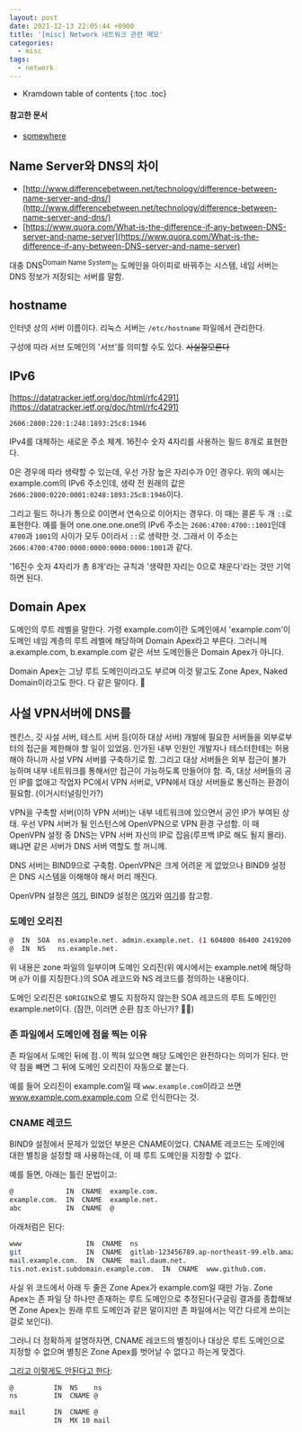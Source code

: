 ```yaml
---
layout: post
date: 2021-12-13 22:05:44 +0900
title: '[misc] Network 네트워크 관련 메모'
categories:
  - misc
tags:
  - network
---
```


* Kramdown table of contents
{:toc .toc}

#### 참고한 문서

- [somewhere](somewhere)

## Name Server와 DNS의 차이

- [http://www.differencebetween.net/technology/difference-between-name-server-and-dns/](http://www.differencebetween.net/technology/difference-between-name-server-and-dns/)
- [https://www.quora.com/What-is-the-difference-if-any-between-DNS-server-and-name-server](https://www.quora.com/What-is-the-difference-if-any-between-DNS-server-and-name-server)

대충 DNS<sup>Domain Name System</sup>는 도메인을 아이피로 바꿔주는 시스템, 네임 서버는 DNS 정보가 저장되는 서버를 말함.

## hostname

인터넷 상의 서버 이름이다. 리눅스 서버는 `/etc/hostname` 파일에서 관리한다.

구성에 따라 서브 도메인의 '서브'를 의미할 수도 있다. ~~사실잘모른다~~

## IPv6

[https://datatracker.ietf.org/doc/html/rfc4291](https://datatracker.ietf.org/doc/html/rfc4291)

```
2606:2800:220:1:248:1893:25c8:1946
```

IPv4를 대체하는 새로운 주소 체계. 16진수 숫자 4자리를 사용하는 필드 8개로 표현한다.

0은 경우에 따라 생략할 수 있는데, 우선 가장 높은 자리수가 0인 경우다. 위의 예시는 example.com의 IPv6 주소인데, 생략 전 원래의 값은 `2606:2800:0220:0001:0248:1893:25c8:1946`이다.

그리고 필드 하나가 통으로 0이면서 연속으로 이어지는 경우다. 이 때는 콜론 두 개 `::`로 표현한다. 예를 들어 one.one.one.one의 IPv6 주소는 `2606:4700:4700::1001`인데 `4700`과 `1001`의 사이가 모두 0이라서 `::`로 생략한 것. 그래서 이 주소는 `2606:4700:4700:0000:0000:0000:0000:1001`과 같다.

'16진수 숫자 4자리가 총 8개'라는 규칙과 '생략한 자리는 0으로 채운다'라는 것만 기억하면 된다.

## Domain Apex

도메인의 루트 레벨을 말한다. 가령 example.com이란 도메인에서 'example.com'이 도메인 네임 계층의 루트 레벨에 해당하며 Domain Apex라고 부른다. 그러니께 a.example.com, b.example.com 같은 서브 도메인들은 Domain Apex가 아니다.

Domain Apex는 그냥 루트 도메인이라고도 부르며 이것 말고도 Zone Apex, Naked Domain이라고도 한다. 다 같은 말이다. 🥲

## 사설 VPN서버에 DNS를

젠킨스, 깃 사설 서버, 테스트 서버 등(이하 대상 서버) 개발에 필요한 서버들을 외부로부터의 접근을 제한해야 할 일이 있었음. 인가된 내부 인원인 개발자나 테스터한테는 허용해야 하니까 사설 VPN 서버를 구축하기로 함. 그리고 대상 서버들은 외부 접근이 불가능하며 내부 네트워크를 통해서만 접근이 가능하도록 만들어야 함. 즉, 대상 서버들의 공인 IP를 없애고 작업자 PC에서 VPN 서버로, VPN에서 대상 서버들로 통신하는 환경이 필요함. (이거시터널링인가?)

VPN을 구축할 서버(이하 VPN 서버)는 내부 네트워크에 있으면서 공인 IP가 부여된 상태. 우선 VPN 서버가 될 인스턴스에 OpenVPN으로 VPN 환경 구성함. 이 때 OpenVPN 설정 중 DNS는 VPN 서버 자신의 IP로 잡음(루프백 IP로 해도 될지 몰라). 왜냐면 같은 서버가 DNS 서버 역할도 할 꺼니께.

DNS 서버는 BIND9으로 구축함. OpenVPN은 크게 어려운 게 없었으나 BIND9 설정은 DNS 시스템을 이해해야 해서 머리 깨진다.

OpenVPN 설정은 [여기](https://dejavuqa.tistory.com/243?category=299614), BIND9 설정은 [여기](https://lindarex.github.io/bind9/ubuntu-bind9-setting/)와 [여기](https://joungkyun.gitbook.io/annyung-3-user-guide/chapter5/chapter5-1-basic)를 참고함.

### 도메인 오리진

```bash
@  IN  SOA  ns.example.net. admin.example.net. (1 604800 86400 2419200 86400)
@  IN  NS   ns.example.net.
```

위 내용은 zone 파일의 일부이며 도메인 오리진(위 예시에서는 example.net에 해당하며 `@`가 이를 지칭한다.)의 SOA 레코드와 NS 레코드를 정의하는 내용이다.

도메인 오리진은 `$ORIGIN`으로 별도 지정하지 않는한 SOA 레코드의 루트 도메인인 example.net이다. (잠깐, 이러면 순환 참조 아닌가? 😵‍💫)

### 존 파일에서 도메인에 점을 찍는 이유

존 파일에서 도메인 뒤에 점`.`이 찍혀 있으면 해당 도메인은 완전하다는 의미가 된다. 만약 점을 빼면 그 뒤에 도메인 오리진이 자동으로 붙는다.

예를 들어 오리진이 example.com일 때 `www.example.com`이라고 쓰면 www.example.com.example.com 으로 인식한다는 것.

### CNAME 레코드

BIND9 설정에서 문제가 있었던 부분은 CNAME이었다. CNAME 레코드는 도메인에 대한 별칭을 설정할 때 사용하는데, 이 때 루트 도메인을 지정할 수 없다.

예를 들면, 아래는 틀린 문법이고:

```bash
@             IN  CNAME  example.com.
example.com.  IN  CNAME  example.net.
abc           IN  CNAME  @
```

아래처럼은 된다:

```bash
www                IN  CNAME  ns
git                IN  CNAME  gitlab-123456789.ap-northeast-99.elb.amazonaws.com.
mail.example.com.  IN  CNAME  mail.daum.net.
tis.not.exist.subdomain.example.com.  IN  CNAME  www.github.com.
```

사실 위 코드에서 아래 두 줄은 Zone Apex가 example.com일 때만 가능. Zone Apex는 존 파일 당 하나만 존재하는 루트 도메인으로 추정된다(구글링 결과를 종합해보면 Zone Apex는 원래 루트 도메인과 같은 말이지만 존 파일에서는 약간 다르게 쓰이는 걸로 보인다).

그러니 더 정확하게 설명하자면, CNAME 레코드의 별칭이나 대상은 루트 도메인으로 지정할 수 없으며 별칭은 Zone Apex를 벗어날 수 없다고 하는게 맞겠다.

[그리고 이렇게도 안된다고 한다](https://joungkyun.gitbook.io/annyung-3-user-guide/chapter5/chapter5-2-add-domain):

```bash
@          IN  NS    ns
ns         IN  CNAME @

mail       IN  CNAME @
           IN  MX 10 mail
```
